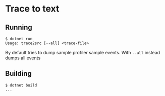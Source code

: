 # Trace to text

## Running

```console
$ dotnet run
Usage: trace2src [--all] <trace-file>
```

By default tries to dump sample profiler sample events. With `--all` instead dumps all events

## Building

```console
$ dotnet build
...
```
